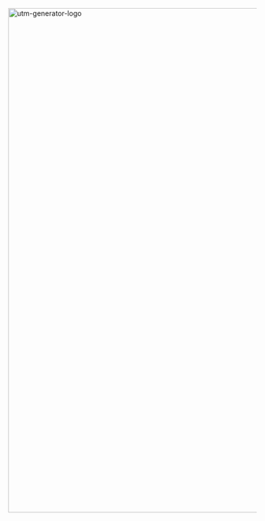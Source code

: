 <img width="1024" height="1024" alt="utm-generator-logo" src="https://github.com/user-attachments/assets/74b085b4-7ad9-482b-95d5-5f90b17750e2" />
